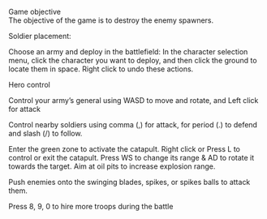 <p>
Game objective
<br>
The objective of the game is to destroy the enemy spawners.
</p>
<p>
Soldier placement:
<br>
<p>
Choose an army and deploy in the battlefield: In the character selection menu, click the character you want to deploy, and then click the ground to locate them in space. Right click to undo these actions.
</p>
</p>
<p>
Hero control
  <p>
  Control your army’s general using WASD to move and rotate, and Left click for attack
  </p>
  <p>
  Control nearby soldiers using comma (,) for attack, for period (.) to defend and slash (/) to follow.
  </p>
  <p>
    Enter the green zone to activate the catapult. Right click or Press L to control or exit the catapult. Press WS to change its range & AD to rotate it towards the target. Aim at oil pits to increase explosion range.
  </p>
   <p>
    Push enemies onto the swinging blades, spikes, or spikes balls to attack them.
  </p>
  <p>
    Press 8, 9, 0 to hire more troops during the battle
  </p>
</p>
    

